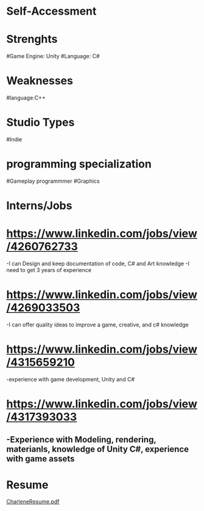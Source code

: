 # Self-Accessment

# Strenghts
#Game Engine: Unity
#Language: C#
# Weaknesses
#language:C++
# Studio Types
#Indie
# programming specialization
#Gameplay programmmer
#Graphics
# Interns/Jobs
# https://www.linkedin.com/jobs/view/4260762733
-I can Design and keep documentation of code, C# and Art knowledge
-I need to get 3 years of experience 
# https://www.linkedin.com/jobs/view/4269033503
-I can offer quality ideas to improve a game, creative, and c# knowledge
# https://www.linkedin.com/jobs/view/4315659210
-experience with game development, Unity and C#
# https://www.linkedin.com/jobs/view/4317393033
-Experience with Modeling, rendering, materianls, knowledge of Unity C#, experience with game assets
--------------------------------------------------
# Resume

[CharleneResume.pdf](https://github.com/user-attachments/files/23174339/CharleneResume.pdf)












